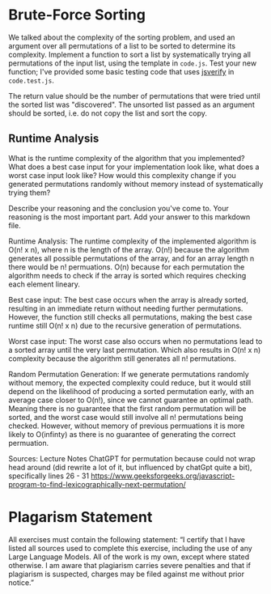 # Brute-Force Sorting

We talked about the complexity of the sorting problem, and used an argument over
all permutations of a list to be sorted to determine its complexity. Implement
a function to sort a list by systematically trying all permutations of the input
list, using the template in `code.js`. Test your new function; I've provided
some basic testing code that uses [jsverify](https://jsverify.github.io/) in
`code.test.js`.

The return value should be the number of permutations that were tried until the
sorted list was "discovered". The unsorted list passed as an argument should be
sorted, i.e. do not copy the list and sort the copy.

## Runtime Analysis

What is the runtime complexity of the algorithm that you implemented? What does
a best case input for your implementation look like, what does a worst case
input look like? How would this complexity change if you generated permutations
randomly without memory instead of systematically trying them?

Describe your reasoning and the conclusion you've come to. Your reasoning is the
most important part. Add your answer to this markdown file.

Runtime Analysis:
The runtime complexity of the implemented algorithm is O(n! x n), where n is the length of the array. O(n!) because the algorithm generates all possible permutations of the array, and for
an array length n there would be n! permuations. O(n) because for each permutation the algorithm needs to check if the array is sorted which requires checking each element lineary.

Best case input: The best case occurs when the array is already sorted, resulting in an immediate return without needing further permutations. However, the function still checks all 
permutations, making the best case runtime still O(n! x n) due to the recursive generation of permutations.

Worst case input: The worst case also occurs when no permutations lead to a sorted array until the very last permutation. Which also results in O(n! x n) complexity because the 
algorithm still generates all n! permutations.

Random Permutation Generation: If we generate permutations randomly without memory, the expected complexity could reduce, but it would still depend on the likelihood of producing a 
sorted permutation early, with an average case closer to O(n!), since we cannot guarantee an optimal path. Meaning there is no guarantee that the first random permutation will be 
sorted, and the worst case would still involve all n! permutations being checked. However, without memory of previous permuations it is more likely to O(infinty) as there is no guarantee
of generating the correct permuation. 


Sources:
Lecture Notes
ChatGPT for permutation because could not wrap head around (did rewrite a lot of it, but influenced by chatGpt quite a bit), specifically lines 26 - 31
https://www.geeksforgeeks.org/javascript-program-to-find-lexicographically-next-permutation/

# Plagarism Statement
All exercises must contain the following statement: “I certify that I have listed all sources used to complete this exercise, including the use of any Large Language Models. All of the work is my own, except where stated otherwise. I am aware that plagiarism carries severe penalties and that if plagiarism is suspected, charges may be filed against me without prior notice.”
